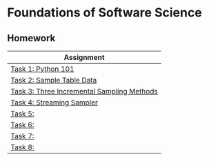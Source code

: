 # Foundations of Software Science

## Homework

| Assignment |
| --- |
| [Task 1: Python 101](w1) |
| [Task 2: Sample Table Data](w2) |
| [Task 3: Three Incremental Sampling Methods](w3) |
| [Task 4: Streaming Sampler](w4) |
| [Task 5: ](w5) |
| [Task 6: ](w6) |
| [Task 7: ](w7) |
| [Task 8: ](w8) |